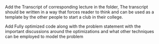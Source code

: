 Add the Transcript of corresponding lecture in the folder, The transcript should be written in a way that forces reader to think and can be used as a template by the other people to start a club in their college.

Add Fully optimized code along with the problem statement 
with the important discussions around the optimizations and what other techniques can be employed to model the problem